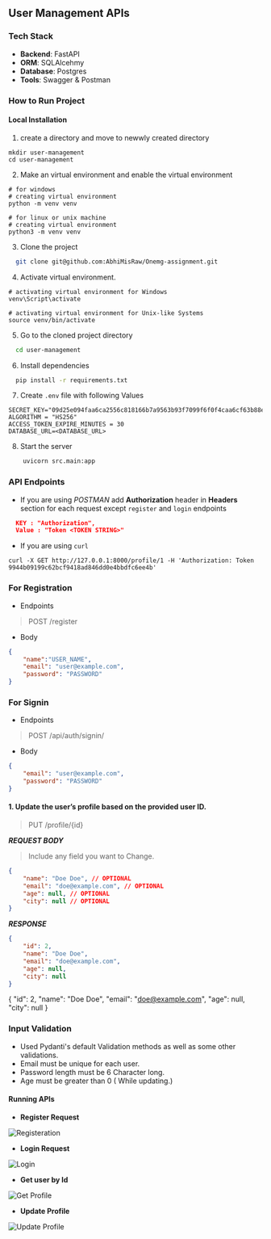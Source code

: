 ## User Management APIs

### Tech Stack


- **Backend**: FastAPI
- **ORM**: SQLAlcehmy
- **Database**: Postgres
- **Tools**: Swagger & Postman


### How to Run Project


#### Local Installation

1. create a directory and move to newwly created directory

```shell
mkdir user-management
cd user-management
```

2. Make an virtual environment and enable the virtual environment

```shell
# for windows
# creating virtual environment
python -m venv venv

# for linux or unix machine
# creating virtual environment
python3 -m venv venv
```

3. Clone the project

```bash
  git clone git@github.com:AbhiMisRaw/Onemg-assignment.git
```

4. Activate virtual environment.

```shell
# activating virtual environment for Windows
venv\Script\activate

# activating virtual environment for Unix-like Systems
source venv/bin/activate
```

5. Go to the cloned project directory

```bash
  cd user-management
```

6. Install dependencies

```bash
  pip install -r requirements.txt
```

7. Create `.env` file with following Values

```env
SECRET_KEY="09d25e094faa6ca2556c818166b7a9563b93f7099f6f0f4caa6cf63b88e8d3e7"
ALGORITHM = "HS256"
ACCESS_TOKEN_EXPIRE_MINUTES = 30
DATABASE_URL=<DATABASE_URL>
```

8. Start the server

```bash
    uvicorn src.main:app
```

### API Endpoints


- If you are using _POSTMAN_ add **Authorization** header in **Headers** section for each request except `register` and `login` endpoints

```json
  KEY : "Authorization",
  Value : "Token <TOKEN STRING>"
```
- If you are using `curl`
```
curl -X GET http://127.0.0.1:8000/profile/1 -H 'Authorization: Token 9944b09199c62bcf9418ad846dd0e4bbdfc6ee4b'
```

### For Registration
- Endpoints

 >   POST /register

- Body
```json
{
    "name":"USER_NAME",
    "email": "user@example.com",
    "password": "PASSWORD"
}
```
### For Signin
- Endpoints
 
> POST /api/auth/signin/

- Body
```json
{
    "email": "user@example.com",
    "password": "PASSWORD"
}
```

#### 1. Update the user’s profile based on the provided user ID.


> PUT /profile/{id}

**_REQUEST BODY_** 

> Include any field you want to Change.

```json
{
    "name": "Doe Doe", // OPTIONAL
    "email": "doe@example.com", // OPTIONAL
    "age": null, // OPTIONAL
    "city": null // OPTIONAL
}

```

**_RESPONSE_** 

```json
{
    "id": 2,
    "name": "Doe Doe",
    "email": "doe@example.com",
    "age": null,
    "city": null
}
```

{
    "id": 2,
    "name": "Doe Doe",
    "email": "doe@example.com",
    "age": null,
    "city": null
}


### Input Validation

- Used Pydanti's default Validation methods as well as some other validations.
- Email must be unique for each user.
- Password length must be 6 Character long.
- Age must be greater than 0 ( While updating.)


#### Running APIs

- **Register Request**

![Registeration](./pic/register_request.png "Registeration")

- **Login Request**

![Login](./pic/login_request.png "Login")


- **Get user by Id**

![Get Profile]( ./pic/get_request.png "Get Profile")

- **Update Profile**

![Update Profile](./pic/update_request.png "Update Request")